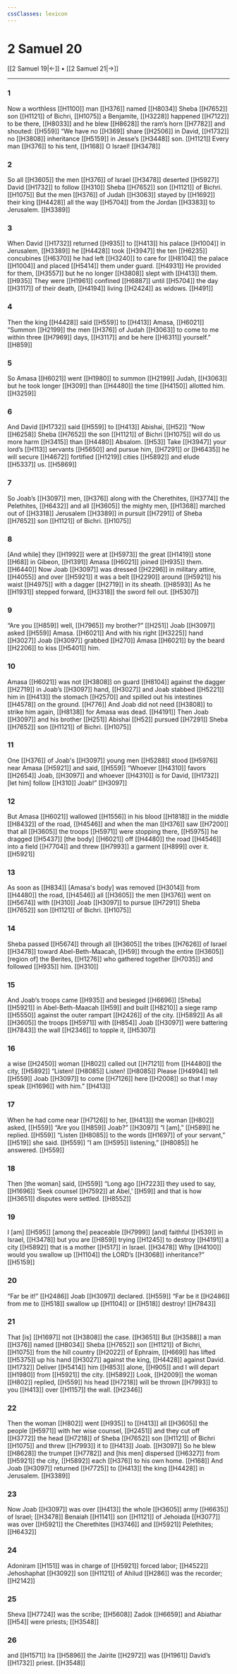 ```yaml
---
cssClasses: lexicon
---
```


# 2 Samuel 20

[[2 Samuel 19|←]] • [[2 Samuel 21|→]]

---

### 1
Now a worthless [[H1100]] man [[H376]] named [[H8034]] Sheba [[H7652]] son [[H1121]] of Bichri, [[H1075]] a Benjamite, [[H3228]] happened [[H7122]] to be there, [[H8033]] and he blew [[H8628]] the ram’s horn [[H7782]] and shouted: [[H559]] “We have no [[H369]] share [[H2506]] in David, [[H1732]] no [[H3808]] inheritance [[H5159]] in Jesse’s [[H3448]] son. [[H1121]] Every man [[H376]] to his tent, [[H168]] O Israel! [[H3478]]

### 2
So all [[H3605]] the men [[H376]] of Israel [[H3478]] deserted [[H5927]] David [[H1732]] to follow [[H310]] Sheba [[H7652]] son [[H1121]] of Bichri. [[H1075]] But the men [[H376]] of Judah [[H3063]] stayed by [[H1692]] their king [[H4428]] all the way [[H5704]] from the Jordan [[H3383]] to Jerusalem. [[H3389]]

### 3
When David [[H1732]] returned [[H935]] to [[H413]] his palace [[H1004]] in Jerusalem, [[H3389]] he [[H4428]] took [[H3947]] the ten [[H6235]] concubines [[H6370]] he had left [[H3240]] to care for [[H8104]] the palace [[H1004]] and placed [[H5414]] them under guard. [[H4931]] He provided for them, [[H3557]] but he no longer [[H3808]] slept with [[H413]] them. [[H935]] They were [[H1961]] confined [[H6887]] until [[H5704]] the day [[H3117]] of their death, [[H4194]] living [[H2424]] as widows. [[H491]]

### 4
Then the king [[H4428]] said [[H559]] to [[H413]] Amasa, [[H6021]] “Summon [[H2199]] the men [[H376]] of Judah [[H3063]] to come to me  within three [[H7969]] days, [[H3117]] and be here [[H6311]] yourself.” [[H859]]

### 5
So Amasa [[H6021]] went [[H1980]] to summon [[H2199]] Judah, [[H3063]] but he took longer [[H309]] than [[H4480]] the time [[H4150]] allotted him. [[H3259]]

### 6
And David [[H1732]] said [[H559]] to [[H413]] Abishai, [[H52]] “Now [[H6258]] Sheba [[H7652]] the son [[H1121]] of Bichri [[H1075]] will do us more harm [[H3415]] than [[H4480]] Absalom. [[H53]] Take [[H3947]] your lord’s [[H113]] servants [[H5650]] and pursue him, [[H7291]] or [[H6435]] he will secure [[H4672]] fortified [[H1219]] cities [[H5892]] and elude [[H5337]] us. [[H5869]]

### 7
So Joab’s [[H3097]] men, [[H376]] along with the Cherethites, [[H3774]] the Pelethites, [[H6432]] and all [[H3605]] the mighty men, [[H1368]] marched out of [[H3318]] Jerusalem [[H3389]] in pursuit [[H7291]] of Sheba [[H7652]] son [[H1121]] of Bichri. [[H1075]]

### 8
[And while] they [[H1992]] were at [[H5973]] the great [[H1419]] stone [[H68]] in Gibeon, [[H1391]] Amasa [[H6021]] joined [[H935]] them. [[H6440]] Now Joab [[H3097]] was dressed [[H2296]] in military attire, [[H4055]] and over [[H5921]] it was a belt [[H2290]] around [[H5921]] his waist [[H4975]] with a dagger [[H2719]] in its sheath. [[H8593]] As he [[H1931]] stepped forward, [[H3318]] the sword fell out. [[H5307]]

### 9
“Are you [[H859]] well, [[H7965]] my brother?” [[H251]] Joab [[H3097]] asked [[H559]] Amasa. [[H6021]] And with his right [[H3225]] hand [[H3027]] Joab [[H3097]] grabbed [[H270]] Amasa [[H6021]] by the beard [[H2206]] to kiss [[H5401]] him. 

### 10
Amasa [[H6021]] was not [[H3808]] on guard [[H8104]] against the dagger [[H2719]] in Joab’s [[H3097]] hand, [[H3027]] and Joab stabbed [[H5221]] him in [[H413]] the stomach [[H2570]] and spilled out his intestines [[H4578]] on the ground. [[H776]] And Joab did not need [[H3808]] to strike him again, [[H8138]] for Amasa was dead. [[H4191]] Then Joab [[H3097]] and his brother [[H251]] Abishai [[H52]] pursued [[H7291]] Sheba [[H7652]] son [[H1121]] of Bichri. [[H1075]]

### 11
One [[H376]] of Joab's [[H3097]] young men [[H5288]] stood [[H5976]] near Amasa [[H5921]] and said, [[H559]] “Whoever [[H4310]] favors [[H2654]] Joab, [[H3097]] and whoever [[H4310]] is for David, [[H1732]] [let him] follow [[H310]] Joab!” [[H3097]]

### 12
But Amasa [[H6021]] wallowed [[H1556]] in his blood [[H1818]] in the middle [[H8432]] of the road, [[H4546]] and when the man [[H376]] saw [[H7200]] that all [[H3605]] the troops [[H5971]] were stopping there, [[H5975]] he dragged [[H5437]] [the body] [[H6021]] off [[H4480]] the road [[H4546]] into a field [[H7704]] and threw [[H7993]] a garment [[H899]] over it. [[H5921]]

### 13
As soon as [[H834]] [Amasa's body] was removed [[H3014]] from [[H4480]] the road, [[H4546]] all [[H3605]] the men [[H376]] went on [[H5674]] with [[H310]] Joab [[H3097]] to pursue [[H7291]] Sheba [[H7652]] son [[H1121]] of Bichri. [[H1075]]

### 14
Sheba passed [[H5674]] through all [[H3605]] the tribes [[H7626]] of Israel [[H3478]] toward Abel-Beth-Maacah, [[H59]] through the entire [[H3605]] [region of] the Berites, [[H1276]] who gathered together [[H7035]] and followed [[H935]] him. [[H310]]

### 15
And Joab’s troops came [[H935]] and besieged [[H6696]] [Sheba] [[H5921]] in Abel-Beth-Maacah [[H59]] and built [[H8210]] a siege ramp [[H5550]] against the outer rampart [[H2426]] of the city. [[H5892]] As all [[H3605]] the troops [[H5971]] with [[H854]] Joab [[H3097]] were battering [[H7843]] the wall [[H2346]] to topple it, [[H5307]]

### 16
a wise [[H2450]] woman [[H802]] called out [[H7121]] from [[H4480]] the city, [[H5892]] “Listen! [[H8085]] Listen! [[H8085]] Please [[H4994]] tell [[H559]] Joab [[H3097]] to come [[H7126]] here [[H2008]] so that I may speak [[H1696]] with him.” [[H413]]

### 17
When he had come near [[H7126]] to her, [[H413]] the woman [[H802]] asked, [[H559]] “Are you [[H859]] Joab?” [[H3097]] “I [am],” [[H589]] he replied. [[H559]] “Listen [[H8085]] to the words [[H1697]] of your servant,” [[H519]] she said. [[H559]] “I am [[H595]] listening,” [[H8085]] he answered. [[H559]]

### 18
Then [the woman] said, [[H559]] “Long ago [[H7223]] they used to say, [[H1696]] ‘Seek counsel [[H7592]] at Abel,’ [[H59]] and that is how [[H3651]] disputes were settled. [[H8552]]

### 19
I [am] [[H595]] [among the] peaceable [[H7999]] [and] faithful [[H539]] in Israel, [[H3478]] but you are [[H859]] trying [[H1245]] to destroy [[H4191]] a city [[H5892]] that is a mother [[H517]] in Israel. [[H3478]] Why [[H4100]] would you swallow up [[H1104]] the LORD’s [[H3068]] inheritance?” [[H5159]]

### 20
“Far be it!” [[H2486]] Joab [[H3097]] declared. [[H559]] “Far be it [[H2486]] from me  to [[H518]] swallow up [[H1104]] or [[H518]] destroy! [[H7843]]

### 21
That [is] [[H1697]] not [[H3808]] the case. [[H3651]] But [[H3588]] a man [[H376]] named [[H8034]] Sheba [[H7652]] son [[H1121]] of Bichri, [[H1075]] from the hill country [[H2022]] of Ephraim, [[H669]] has lifted [[H5375]] up his hand [[H3027]] against the king, [[H4428]] against David. [[H1732]] Deliver [[H5414]] him [[H853]] alone, [[H905]] and I will depart [[H1980]] from [[H5921]] the city. [[H5892]] Look, [[H2009]] the woman [[H802]] replied, [[H559]] his head [[H7218]] will be thrown [[H7993]] to you [[H413]] over [[H1157]] the wall. [[H2346]]

### 22
Then the woman [[H802]] went [[H935]] to [[H413]] all [[H3605]] the people [[H5971]] with her wise counsel, [[H2451]] and they cut off [[H3772]] the head [[H7218]] of Sheba [[H7652]] son [[H1121]] of Bichri [[H1075]] and threw [[H7993]] it to [[H413]] Joab. [[H3097]] So he blew [[H8628]] the trumpet [[H7782]] and [his men] dispersed [[H6327]] from [[H5921]] the city, [[H5892]] each [[H376]] to his own home. [[H168]] And Joab [[H3097]] returned [[H7725]] to [[H413]] the king [[H4428]] in Jerusalem. [[H3389]]

### 23
Now Joab [[H3097]] was over [[H413]] the whole [[H3605]] army [[H6635]] of Israel; [[H3478]] Benaiah [[H1141]] son [[H1121]] of Jehoiada [[H3077]] was over [[H5921]] the Cherethites [[H3746]] and [[H5921]] Pelethites; [[H6432]]

### 24
Adoniram [[H151]] was in charge of [[H5921]] forced labor; [[H4522]] Jehoshaphat [[H3092]] son [[H1121]] of Ahilud [[H286]] was the recorder; [[H2142]]

### 25
Sheva [[H7724]] was the scribe; [[H5608]] Zadok [[H6659]] and Abiathar [[H54]] were priests; [[H3548]]

### 26
and [[H1571]] Ira [[H5896]] the Jairite [[H2972]] was [[H1961]] David’s [[H1732]] priest. [[H3548]]

